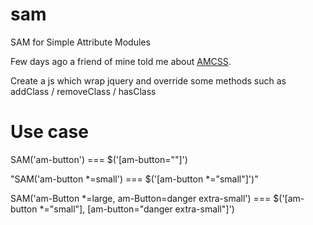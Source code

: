 sam
===

SAM for Simple Attribute Modules

Few days ago a friend of mine told me about [AMCSS]. 

Create a js which wrap jquery and override some methods such as addClass / removeClass / hasClass

Use case 
==
SAM('am-button') === $('[am-button=""]')

"SAM('am-button *=small') === $('[am-button *="small"]')"

SAM('am-Button *=large, am-Button=danger extra-small') === $('[am-button *="small"], [am-button="danger extra-small"]')


[AMCSS]:http://amcss.github.io/
